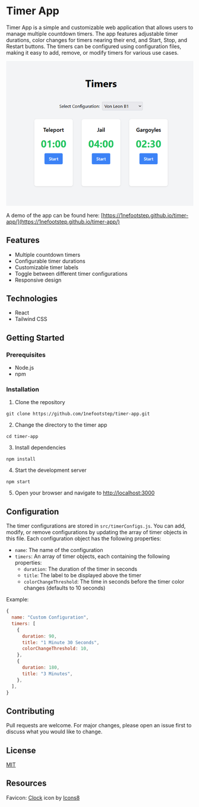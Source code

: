 # Timer App

Timer App is a simple and customizable web application that allows users to manage multiple countdown timers. The app features adjustable timer durations, color changes for timers nearing their end, and Start, Stop, and Restart buttons. The timers can be configured using configuration files, making it easy to add, remove, or modify timers for various use cases.

![Timer App Screenshot](screenshot.png)

A demo of the app can be found here: [https://1nefootstep.github.io/timer-app/](https://1nefootstep.github.io/timer-app/)

## Features

- Multiple countdown timers
- Configurable timer durations
- Customizable timer labels
- Toggle between different timer configurations
- Responsive design

## Technologies

- React
- Tailwind CSS

## Getting Started

### Prerequisites

- Node.js
- npm

### Installation

1. Clone the repository
```
git clone https://github.com/1nefootstep/timer-app.git
```

2. Change the directory to the timer app
```
cd timer-app
```

3. Install dependencies
```
npm install
```

4. Start the development server
```
npm start
```

5. Open your browser and navigate to [http://localhost:3000](http://localhost:3000)

## Configuration

The timer configurations are stored in `src/timerConfigs.js`. You can add, modify, or remove configurations by updating the array of timer objects in this file. Each configuration object has the following properties:

- `name`: The name of the configuration
- `timers`: An array of timer objects, each containing the following properties:
  - `duration`: The duration of the timer in seconds
  - `title`: The label to be displayed above the timer
  - `colorChangeThreshold`: The time in seconds before the timer color changes (defaults to 10 seconds)

Example:

```javascript
{
  name: "Custom Configuration",
  timers: [
    {
      duration: 90,
      title: "1 Minute 30 Seconds",
      colorChangeThreshold: 10,
    },
    {
      duration: 180,
      title: "3 Minutes",
    },
  ],
}
```

## Contributing

Pull requests are welcome. For major changes, please open an issue first to discuss what you would like to change.

## License

[MIT](https://choosealicense.com/licenses/mit/)

## Resources

Favicon: <a target="_blank" href="https://icons8.com/icon/64499/clock">Clock</a> icon by <a target="_blank" href="https://icons8.com">Icons8</a>
